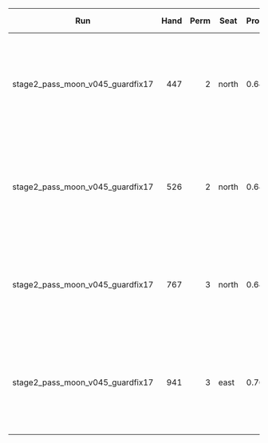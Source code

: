 | Run | Hand | Perm | Seat | Probability | Total Score | Moon Shooter | Variant | Seat Points | Passed Cards |
| --- | ---: | ---: | --- | --- | --- | --- | --- | ---: | --- |
| stage2_pass_moon_v045_guardfix17 | 447 | 2 | north | 0.640 | -6.5 | west | inverted | 0 | ["rank: Queen, suit: Hearts", "rank: Ten, suit: Hearts", "rank: Ace, suit: Spades"] |
| stage2_pass_moon_v045_guardfix17 | 526 | 2 | north | 0.640 | -37.5 | west | inverted | 0 | ["rank: Jack, suit: Hearts", "rank: Two, suit: Spades", "rank: Queen, suit: Clubs"] |
| stage2_pass_moon_v045_guardfix17 | 767 | 3 | north | 0.640 | -2508.8 | east | inverted | 0 | ["rank: Nine, suit: Hearts", "rank: Jack, suit: Clubs", "rank: King, suit: Clubs"] |
| stage2_pass_moon_v045_guardfix17 | 941 | 3 | east | 0.763 | -203.4 | north | inverted | 0 | ["rank: Queen, suit: Hearts", "rank: Ten, suit: Hearts", "rank: King, suit: Diamonds"] |
